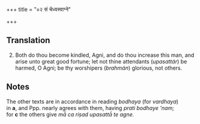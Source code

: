 +++
title = "०२ सं चेध्यस्वाग्ने"

+++
## Translation
2. Both do thou become kindled, Agni, and do thou increase this man, and  
arise unto great good fortune; let not thine attendants (*upasattár*) be  
harmed, O Agni; be thy worshipers (*brahmán*) glorious, not others.

## Notes
The other texts are in accordance in reading *bodhaya* (for *vardhaya*)  
in **a**, and Ppp. nearly agrees with them, having *prati bodhaye ’nam;*  
for **c** the others give *mā́ ca riṣad upasattā́ te agne.*
